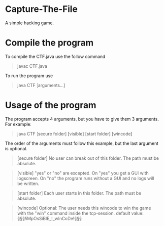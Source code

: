 # Capture-The-File
A simple hacking game.

# Compile the program

To compile the CTF.java use the follow command

> javac CTF.java

To run the program use

> java CTF [arguments...]

# Usage of the program

The program accepts 4 arguments, but you have to give them 3 arguments. For example:

> java CTF [secure folder] [visible] [start folder] [wincode]

The order of the arguments must follow this example, but the last argument is optional.

> [secure folder]
No user can break out of this folder. The path must be absolute.
  
> [visible]
"yes" or "no" are excepted. On "yes" you get a GUI with logscreen. On "no" the program runs without a GUI and no logs will be written.

> [start folder]
Each user starts in this folder. The path must be absolute.
  
> [wincode]
Optional: The user needs this wincode to win the game with the "win" command inside the tcp-session. default value: §§§!iMpOsSiBlE_!_wInCoDe!§§§
